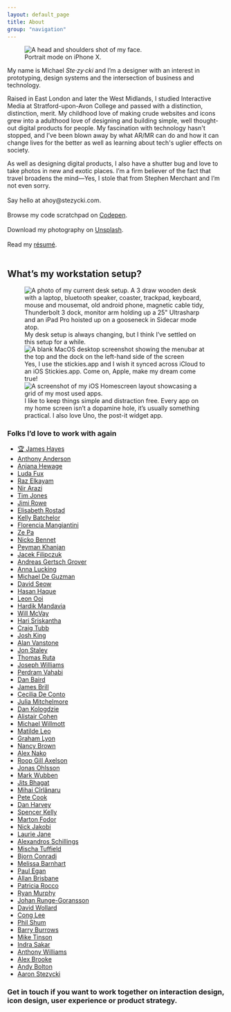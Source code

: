 ```yaml
---
layout: default_page
title: About
group: "navigation"
---
```

<div class="text-col">
  <figure>
    <img src="/assets/img/content/mugshot.jpg" srcset="/assets/img/content/mugshot.jpg 1x, /assets/img/content/mugshot@2x.jpg 2x" alt="A head and shoulders shot of my face." loading="auto">
    <figcaption>Portrait mode on iPhone X.</figcaption>
  </figure>
  <p>My name is Michael <dfn title="[Ste-zee-kee]" data-pronunciation>Ste&middot;zy&middot;cki</dfn> and I’m a designer with an interest in prototyping, design systems and the intersection of business and technology.</p>
  <p>Raised in East London and later the West Midlands, I studied Interactive Media at Stratford-upon-Avon College and passed with a distinction, distinction, merit. My childhood love of making crude websites and icons grew into a adulthood love of designing and building simple, well thought-out digital products for people. My fascination with technology hasn't stopped, and I’ve been blown away by what AR/MR can do and how it can change lives for the better as well as learning about tech's uglier effects on society.</p>
  <p>As well as designing digital products, I also have a shutter bug and love to take photos in new and exotic places. I’m a firm believer of the fact that travel broadens the mind&mdash;Yes, I stole that from Stephen Merchant and I’m not even sorry.<br><br>
  Say hello at <label for="toggle-checkbox" class="toggle-label visual-link" title="Drop me a line.">ahoy@stezycki.com</label>.<br><br>
  Browse my code scratchpad on <a href="https://codepen.io/mr-stezz/" title="Have a look at my code scrapbook on Codepen." rel="noreferrer" target="_blank">Codepen</a>.<br><br>
  Download my photography on <a href="https://unsplash.com/@stez" title="Download my photography for free on Unsplash." rel="noreferrer" target="_blank">Unsplash</a>.<br><br>
  Read my <a href="https://codepen.io/mr-stezz/full/PLKGEG" rel="noreferrer" target="_blank">r&eacute;sum&eacute;</a>.<br><br></p>
</div>
<section class="u--m-bottom--huge">
  <h2 class="heading page-title">What’s my workstation setup?</h2>
  <figure class="gallery">
    <img src='/assets/img/content/DeskSetup.jpg' srcset='/assets/img/content/DeskSetup.jpg 1x' alt='A photo of my current desk setup. A 3 draw wooden desk with a laptop, bluetooth speaker, coaster, trackpad, keyboard, mouse and mousemat, old android phone, magnetic cable tidy, Thunderbolt 3 dock, monitor arm holding up a 25" Ultrasharp and an iPad Pro hoisted up on a gooseneck in Sidecar mode atop.' loading='lazy' class='u--m-bottom'>
    <figcaption class="text-col u--m-bottom--huge">My desk setup is always changing, but I think I’ve settled on this setup for a while.</figcaption>
    <img src="/assets/img/content/MacOSDesktop.png" srcset="/assets/img/content/MacOSDesktop.png 1x" alt="A blank MacOS desktop screenshot showing the menubar at the top and the dock on the left-hand side of the screen" loading="lazy" class="u--m-bottom">
    <figcaption class="text-col u--m-bottom--huge">Yes, I use the stickies.app and I wish it synced across iCloud to an iOS Stickies.app. Come on, Apple, make my dream come true!</figcaption>
    <img src="/assets/img/content/iPhoneHomescreen.png" srcset="/assets/img/content/iPhoneHomescreen.png 1x, /assets/img/content/iPhoneHomescreen@2x.png 2x, /assets/img/content/iPhoneHomescreen@3x.png 3x" alt="A screenshot of my iOS Homescreen layout showcasing a grid of my most used apps." loading="lazy" class="u--m-bottom">
    <figcaption class="text-col u--m-bottom--huge">I like to keep things simple and distraction free. Every app on my home screen isn’t a dopamine hole, it’s usually something practical. I also love Uno, the post-it widget app.</figcaption>
  </figure>
</section>
<section class="u--m-bottom--huge">
  <h3 class="heading page-title">Folks I’d love to work with again</h3>
  <ul class="work-list">
    <li class="work-list-item"><a href="https://www.linkedin.com/in/james-hayes-01b37b86/" class="work-list-link"><span class="js-audio-link" title="I'mmm the best!">🏆</span>&nbsp;James Hayes</a></li>
    <li class="work-list-item"><a href="#" class="work-list-link">Anthony Anderson</a></li>
    <li class="work-list-item"><a href="https://github.com/AnjanaHewage" class="work-list-link">Anjana Hewage</a></li>
    <li class="work-list-item"><a href="https://github.com/fuxlud" class="work-list-link">Luda Fux</a></li>
    <li class="work-list-item"><a href="https://github.com/razelkayamdev" class="work-list-link">Raz Elkayam</a></li>
    <li class="work-list-item"><a href="https://github.com/nirarazi" class="work-list-link">Nir Arazi</a></li>
    <li class="work-list-item"><a href="#" class="work-list-link">Tim Jones</a></li>
    <li class="work-list-item"><a href="#" class="work-list-link">Jimi Rowe</a></li>
    <li class="work-list-item"><a href="#" class="work-list-link">Elisabeth Rostad</a></li>
    <li class="work-list-item"><a href="#" class="work-list-link">Kelly Batchelor</a></li>
    <li class="work-list-item"><a href="#" class="work-list-link">Florencia Mangiantini</a></li>
    <li class="work-list-item"><a href="https://zedapaz.com/" class="work-list-link">Ze Pa</a></li>
    <li class="work-list-item"><a href="#" class="work-list-link">Nicko Bennet</a></li>
    <li class="work-list-item"><a href="https://github.com/TheCoordinator" class="work-list-link">Peyman Khanjan</a></li>
    <li class="work-list-item"><a href="#" class="work-list-link">Jacek Filipczuk</a></li>
    <li class="work-list-item"><a href="#" class="work-list-link">Andreas Gertsch Grover</a></li>
    <li class="work-list-item"><a href="https://github.com/ALucking1" class="work-list-link">Anna Lucking</a></li>
    <li class="work-list-item"><a href="https://github.com/mcdeguzman99" class="work-list-link">Michael De Guzman</a></li>
    <li class="work-list-item"><a href="https://github.com/davidseow" class="work-list-link">David Seow</a></li>
    <li class="work-list-item"><a href="https://github.com/hasanavi" class="work-list-link">Hasan Haque</a></li>
    <li class="work-list-item"><a href="#" class="work-list-link">Leon Ooi</a></li>
    <li class="work-list-item"><a href="#" class="work-list-link">Hardik Mandavia</a></li>
    <li class="work-list-item"><a href="https://github.com/willmcvay" class="work-list-link">Will McVay</a></li>
    <li class="work-list-item"><a href="#" class="work-list-link">Hari Sriskantha</a></li>
    <li class="work-list-item"><a href="https://github.com/craigtubb57" class="work-list-link">Craig Tubb</a></li>
    <li class="work-list-item"><a href="https://github.com/KingJoshCT" class="work-list-link">Josh King</a></li>
    <li class="work-list-item"><a href="#" class="work-list-link">Alan Vanstone</a></li>
    <li class="work-list-item"><a href="#" class="work-list-link">Jon Staley</a></li>
    <li class="work-list-item"><a href="https://github.com/tomasruta" class="work-list-link">Thomas Ruta</a></li>
    <li class="work-list-item"><a href="https://github.com/faooful" class="work-list-link">Joseph Williams</a></li>
    <li class="work-list-item"><a href="https://github.com/pev89" class="work-list-link">Perdram Vahabi</a></li>
    <li class="work-list-item"><a href="#" class="work-list-link">Dan Baird</a></li>
    <li class="work-list-item"><a href="https://github.com/JamesBrill" class="work-list-link">James Brill</a></li>
    <li class="work-list-item"><a href="#" class="work-list-link">Cecilia De Conto</a></li>
    <li class="work-list-item"><a href="https://github.com/juliamitchelmore" class="work-list-link">Julia Mitchelmore</a></li>
    <li class="work-list-item"><a href="#" class="work-list-link">Dan Kologdzie</a></li>
    <li class="work-list-item"><a href="https://github.com/alistaircohendev" class="work-list-link">Alistair Cohen</a></li>
    <li class="work-list-item"><a href="https://github.com/mwillmott" class="work-list-link">Michael Willmott</a></li>
    <li class="work-list-item"><a href="#" class="work-list-link">Matilde Leo</a></li>
    <li class="work-list-item"><a href="#" class="work-list-link">Graham Lyon</a></li>
    <li class="work-list-item"><a href="#" class="work-list-link">Nancy Brown</a></li>
    <li class="work-list-item"><a href="#" class="work-list-link">Alex Nako</a></li>
    <li class="work-list-item"><a href="https://www.linkedin.com/in/roop-gill/" class="work-list-link">Roop Gill Axelson</a></li>
    <li class="work-list-item"><a href="https://github.com/pocketjoso" class="work-list-link">Jonas Ohlsson</a></li>
    <li class="work-list-item"><a href="https://github.com/novemberborn" class="work-list-link">Mark Wubben</a></li>
    <li class="work-list-item"><a href="https://github.com/jits" class="work-list-link">Jits Bhagat</a></li>
    <li class="work-list-item"><a href="https://github.com/mihai" class="work-list-link">Mihai Cîrlănaru</a></li>
    <li class="work-list-item"><a href="https://github.com/cookpete" class="work-list-link">Pete Cook</a></li>
    <li class="work-list-item"><a href="https://github.com/danharvey" class="work-list-link">Dan Harvey</a></li>
    <li class="work-list-item"><a href="https://github.com/spencermountain" class="work-list-link">Spencer Kelly</a></li>
    <li class="work-list-item"><a href="#" class="work-list-link">Marton Fodor</a></li>
    <li class="work-list-item"><a href="#" class="work-list-link">Nick Jakobi</a></li>
    <li class="work-list-item"><a href="#" class="work-list-link">Laurie Jane</a></li>
    <li class="work-list-item"><a href="#" class="work-list-link">Alexandros Schillings</a></li>
    <li class="work-list-item"><a href="#" class="work-list-link">Mischa Tuffield</a></li>
    <li class="work-list-item"><a href="#" class="work-list-link">Bjorn Conradi</a></li>
    <li class="work-list-item"><a href="#" class="work-list-link">Melissa Barnhart</a></li>
    <li class="work-list-item"><a href="https://github.com/paulegan" class="work-list-link">Paul Egan</a></li>
    <li class="work-list-item"><a href="https://github.com/neebone" class="work-list-link">Allan Brisbane</a></li>
    <li class="work-list-item"><a href="https://linkedin.com/in/patricia-rocco-a7699185" class="work-list-link">Patricia Rocco</a></li>
    <li class="work-list-item"><a href="https://github.com/ryan2611" class="work-list-link">Ryan Murphy</a></li>
    <li class="work-list-item"><a href="https://github.com/usercise" class="work-list-link">Johan Runge-Goransson</a></li>
    <li class="work-list-item"><a href="https://github.com/darve" class="work-list-link">David Wollard</a></li>
    <li class="work-list-item"><a href="https://github.com/CongL3" class="work-list-link">Cong Lee</a></li>
    <li class="work-list-item"><a href="https://github.com/philpill" class="work-list-link">Phil Shum</a></li>
    <li class="work-list-item"><a href="#" class="work-list-link">Barry Burrows</a></li>
    <li class="work-list-item"><a href="https://github.com/MikeTinson" class="work-list-link">Mike Tinson</a></li>
    <li class="work-list-item"><a href="https://github.com/5arx" class="work-list-link">Indra Sakar</a></li>
    <li class="work-list-item"><a href="https://github.com/abitgone" class="work-list-link">Anthony Williams</a></li>
    <li class="work-list-item"><a href="https://dribbble.com/alexbrooke" class="work-list-link">Alex Brooke</a></li>
    <li class="work-list-item"><a href="https://andybolton.dev/" class="work-list-link">Andy Bolton</a></li>
    <li class="work-list-item"><a href="https://github.com/aaronstezycki" class="work-list-link">Aaron Stezycki</a></li>
  </ul>
</section>
<section class="u--m-bottom--huge">
  <h3 class="heading gamma w--300 no-spacing"><label for="toggle-checkbox" class="toggle-label visual-link" title="Send me an email." role="button" tabindex="0" aria-hidden="true">Get in touch</label> if you want to work together on interaction design, icon design, user experience or product strategy.</h3>
</section>

